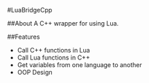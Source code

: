 #LuaBridgeCpp

##About
A C++ wrapper for using Lua.

##Features
+ Call C++ functions in Lua
+ Call Lua functions in C++
+ Get variables from one language to another
+ OOP Design


